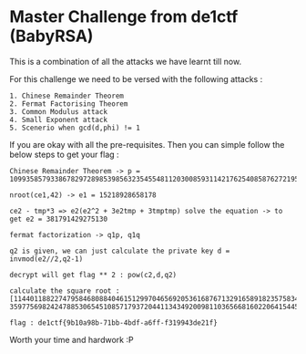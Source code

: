 # Master Challenge from de1ctf (BabyRSA)

This is a combination of all the attacks we have learnt till now.

For this challenge we need to be versed with the following attacks :

```
1. Chinese Remainder Theorem
2. Fermat Factorising Theorem
3. Common Modulus attack
4. Small Exponent attack
5. Scenerio when gcd(d,phi) != 1
```

If you are okay with all the pre-requisites. Then you can simple follow the below steps to get your flag :

```
Chinese Remainder Theorem -> p = 109935857933867829728985398563235455481120300859311421762540858762721955038310117609456763338082237907005937380873151279351831600225270995344096532750271070807051984097524900957809427861441436796934012393707770012556604479065826879107677002380580866325868240270494148512743861326447181476633546419262340100453

nroot(ce1,42) -> e1 = 15218928658178

ce2 - tmp*3 => e2(e2^2 + 3e2tmp + 3tmptmp) solve the equation -> to get e2 = 381791429275130

fermat factorization -> q1p, q1q

q2 is given, we can just calculate the private key d = invmod(e2//2,q2-1)

decrypt will get flag ** 2 : pow(c2,d,q2)

calculate the square root : [114401188227479584680884046151299704656920536168767132916589182357583461053336386996123783294932566567773695426689447410311969456458574731187512974868297092638677515283584994416382872450167046416573472655243870708562439998143846037624187234195267715190427287523938294324544634339652501677902449588678234022620, 3597756982424788530654510857179372044113434920098110365668160220641544533784058353001736221836299987936893]

flag : de1ctf{9b10a98b-71bb-4bdf-a6ff-f319943de21f}
```

Worth your time and hardwork :P
